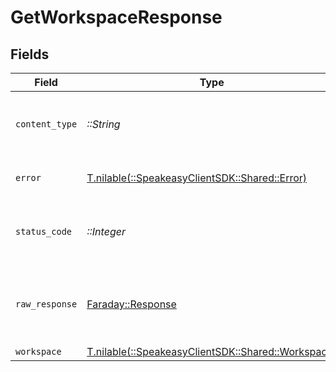 # GetWorkspaceResponse


## Fields

| Field                                                                                  | Type                                                                                   | Required                                                                               | Description                                                                            |
| -------------------------------------------------------------------------------------- | -------------------------------------------------------------------------------------- | -------------------------------------------------------------------------------------- | -------------------------------------------------------------------------------------- |
| `content_type`                                                                         | *::String*                                                                             | :heavy_check_mark:                                                                     | HTTP response content type for this operation                                          |
| `error`                                                                                | [T.nilable(::SpeakeasyClientSDK::Shared::Error)](../../models/shared/error.md)         | :heavy_minus_sign:                                                                     | Default error response                                                                 |
| `status_code`                                                                          | *::Integer*                                                                            | :heavy_check_mark:                                                                     | HTTP response status code for this operation                                           |
| `raw_response`                                                                         | [Faraday::Response](https://www.rubydoc.info/gems/faraday/Faraday/Response)            | :heavy_check_mark:                                                                     | Raw HTTP response; suitable for custom response parsing                                |
| `workspace`                                                                            | [T.nilable(::SpeakeasyClientSDK::Shared::Workspace)](../../models/shared/workspace.md) | :heavy_minus_sign:                                                                     | OK                                                                                     |